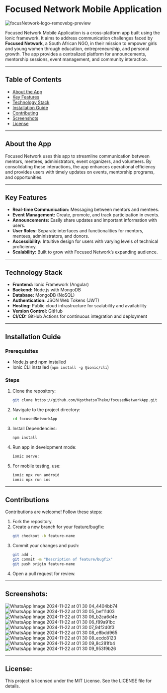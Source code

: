 # Focused Network Mobile Application

![focusNetwork-logo-removebg-preview](https://github.com/user-attachments/assets/c92898c3-721e-44db-89b1-788545d7c380)

Focused Network Mobile Application is a cross-platform app built using the Ionic framework. It aims to address communication challenges faced by **Focused Network**, a South African NGO, in their mission to empower girls and young women through education, entrepreneurship, and personal growth. The app provides a centralized platform for announcements, mentorship sessions, event management, and community interaction.

---

## Table of Contents

- [About the App](#about-the-app)
- [Key Features](#key-features)
- [Technology Stack](#technology-stack)
- [Installation Guide](#installation-guide)
- [Contributing](#contributing)
- [Screenshots](#screenshots)
- [License](#license)

---

## About the App

Focused Network uses this app to streamline communication between mentors, mentees, administrators, event organizers, and volunteers. By consolidating these interactions, the app enhances operational efficiency and provides users with timely updates on events, mentorship programs, and opportunities.

---

## Key Features

- **Real-time Communication:** Messaging between mentors and mentees.
- **Event Management:** Create, promote, and track participation in events.
- **Announcements:** Easily share updates and important information with users.
- **User Roles:** Separate interfaces and functionalities for mentors, mentees, administrators, and donors.
- **Accessibility:** Intuitive design for users with varying levels of technical proficiency.
- **Scalability:** Built to grow with Focused Network’s expanding audience.

---

## Technology Stack

- **Frontend:** Ionic Framework (Angular)
- **Backend:** Node.js with MongoDB
- **Database:** MongoDB (NoSQL)
- **Authentication:** JSON Web Tokens (JWT)
- **Hosting:** Public cloud infrastructure for scalability and availability
- **Version Control:** GitHub
- **CI/CD:** GitHub Actions for continuous integration and deployment

---

## Installation Guide

### Prerequisites

- Node.js and npm installed
- Ionic CLI installed (`npm install -g @ionic/cli`)

### Steps

1. Clone the repository:
   ```bash
   git clone https://github.com/KgothatsoTheko/focusedNetworkApp.git
2. Navigate to the project directory:
   ```bash
   cd focusedNetworkApp
3. Install Dependencies:
   ```bash
   npm install
4. Run app in development mode:
   ```bash
   ionic serve:
5. For mobile testing, use:
   ```bash
   ionic npx run android
   ionic npx run ios

---

## Contributions

Contributions are welcome! Follow these steps:

1. Fork the repository.
2. Create a new branch for your feature/bugfix:
   ```bash
   git checkout -b feature-name
3. Commit your changes and push:
   ```bash
   git add .
   git commit -m "Description of feature/bugfix"
   git push origin feature-name
4. Open a pull request for review.

---

## Screenshots:

![WhatsApp Image 2024-11-22 at 01 30 04_4404bb74](https://github.com/user-attachments/assets/bd7f5676-d5cb-4712-9551-e5cf54bb4934)
![WhatsApp Image 2024-11-22 at 01 30 05_bef11d03](https://github.com/user-attachments/assets/4b6f754e-a9bf-40c0-a3f2-aa564f993312)
![WhatsApp Image 2024-11-22 at 01 30 06_b2ca6d4e](https://github.com/user-attachments/assets/ce868f7b-ed8e-48ec-b7df-3eaecfc26191)
![WhatsApp Image 2024-11-22 at 01 30 06_f89a91bc](https://github.com/user-attachments/assets/3beaaab1-c9b5-4a3f-b32a-2d06b0462841)
![WhatsApp Image 2024-11-22 at 01 30 07_94f2d0f3](https://github.com/user-attachments/assets/22bf03f2-4b8f-4c37-9c8a-9c661b23fedc)
![WhatsApp Image 2024-11-22 at 01 30 08_e8bdd965](https://github.com/user-attachments/assets/9dc446c6-102d-4bab-a9ea-4acf7ef09a96)
![WhatsApp Image 2024-11-22 at 01 30 08_ecdc8123](https://github.com/user-attachments/assets/aee1c089-81a5-475c-a62e-c4ea3f2d5744)
![WhatsApp Image 2024-11-22 at 01 30 09_8c281fb4](https://github.com/user-attachments/assets/d49931bf-b911-4890-9968-b7def2656b76)
![WhatsApp Image 2024-11-22 at 01 30 09_953f9b26](https://github.com/user-attachments/assets/da9b3350-86c1-4872-9a75-cfc47a1d0d2a)

---


## License:

This project is licensed under the MIT License. See the LICENSE file for details.
